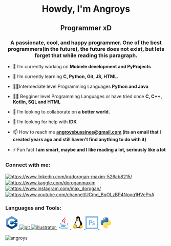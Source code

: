 <h1 align="center">Howdy, I'm Angroys</h1>
<h2 align="center">Programmer xD</h2>
<h3 align="center">A passionate, cool, and happy programmer. One of the best programmers(in the future), the future does not exist, but lets forget that while reading this paragraph.</h3>


- 🔭 I’m currently working on **Mobiele development and PyProjects**

- 🌱 I’m currently learning **C, Python, Git, JS, HTML.**

- 🐱‍💻Intermediate level Programming Languages **Python and Java**

- 🧑‍💻 Begginer level Programming Languages or have tried once  **C, C++, Kotlin, SQL and HTML** 

- 👯 I’m looking to collaborate on **a better world.**

- 🤝 I’m looking for help with **IDK**

- 📫 How to reach me **angroysbussines@gmail.com **(its an email that I created years ago and still haven't find anything to do with it)****

- ⚡ Fun fact **I am smart, maybe and I like reading a lot, seriously like a lot**



<h3 align="left">Connect with me:</h3>
<p align="left">
<a href="https://linkedin.com/in/https://www.linkedin.com/in/dorogan-maxim-526ab8215/" target="blank"><img align="center" src="https://raw.githubusercontent.com/rahuldkjain/github-profile-readme-generator/master/src/images/icons/Social/linked-in-alt.svg" alt="https://www.linkedin.com/in/dorogan-maxim-526ab8215/" height="30" width="40" /></a>
<a href="https://kaggle.com/https://www.kaggle.com/doroganmaxim" target="blank"><img align="center" src="https://raw.githubusercontent.com/rahuldkjain/github-profile-readme-generator/master/src/images/icons/Social/kaggle.svg" alt="https://www.kaggle.com/doroganmaxim" height="30" width="40" /></a>
<a href="https://instagram.com/https://www.instagram.com/max_dorogan/" target="blank"><img align="center" src="https://raw.githubusercontent.com/rahuldkjain/github-profile-readme-generator/master/src/images/icons/Social/instagram.svg" alt="https://www.instagram.com/max_dorogan/" height="30" width="40" /></a>
<a href="https://www.youtube.com/channel/UCmd_BqOLzBP4Nooq1HVePnA" target="blank"><img align="center" src="https://raw.githubusercontent.com/rahuldkjain/github-profile-readme-generator/master/src/images/icons/Social/youtube.svg" alt="https://www.youtube.com/channel/UCmd_BqOLzBP4Nooq1HVePnA" height="30" width="40" /></a>
</p>

<h3 align="left">Languages and Tools:</h3>
<p align="left"> <a href="https://www.w3schools.com/cpp/" target="_blank" rel="noreferrer"> <img src="https://raw.githubusercontent.com/devicons/devicon/master/icons/cplusplus/cplusplus-original.svg" alt="cplusplus" width="40" height="40"/> </a> <a href="https://git-scm.com/" target="_blank" rel="noreferrer"> <img src="https://www.vectorlogo.zone/logos/git-scm/git-scm-icon.svg" alt="git" width="40" height="40"/> </a> <a href="https://www.adobe.com/in/products/illustrator.html" target="_blank" rel="noreferrer"> <img src="https://www.vectorlogo.zone/logos/adobe_illustrator/adobe_illustrator-icon.svg" alt="illustrator" width="40" height="40"/> </a> <a href="https://www.java.com" target="_blank" rel="noreferrer"> <img src="https://raw.githubusercontent.com/devicons/devicon/master/icons/java/java-original.svg" alt="java" width="40" height="40"/> </a> <a href="https://www.linux.org/" target="_blank" rel="noreferrer"> <img src="https://raw.githubusercontent.com/devicons/devicon/master/icons/linux/linux-original.svg" alt="linux" width="40" height="40"/> </a> <a href="https://www.photoshop.com/en" target="_blank" rel="noreferrer"> <img src="https://raw.githubusercontent.com/devicons/devicon/master/icons/photoshop/photoshop-line.svg" alt="photoshop" width="40" height="40"/> </a> <a href="https://www.python.org" target="_blank" rel="noreferrer"> <img src="https://raw.githubusercontent.com/devicons/devicon/master/icons/python/python-original.svg" alt="python" width="40" height="40"/> </a> </p>

<p><img align="center" src="https://github-readme-stats.vercel.app/api/top-langs?username=angroys&show_icons=true&locale=en&layout=compact" alt="angroys" /></p>
